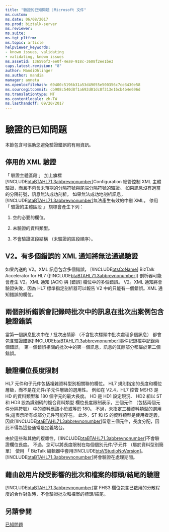 ```yaml
---
title: "驗證的已知問題 |Microsoft 文件"
ms.custom: 
ms.date: 06/08/2017
ms.prod: biztalk-server
ms.reviewer: 
ms.suite: 
ms.tgt_pltfrm: 
ms.topic: article
helpviewer_keywords:
- known issues, validating
- validating, known issues
ms.assetid: 136596f2-ee0f-4ea9-918c-3608f2ee1be3
caps.latest.revision: "8"
author: MandiOhlinger
ms.author: mandia
manager: anneta
ms.openlocfilehash: 69400c5196b31a53d49055e500356c7ce3430e58
ms.sourcegitcommit: cb908c540d8f1a692d01dc8f313e16cb4b4e696d
ms.translationtype: MT
ms.contentlocale: zh-TW
ms.lasthandoff: 09/20/2017
---
```

# <a name="validation-known-issues"></a>驗證的已知問題
本節包含可協助您避免驗證錯誤的有用資訊。  
  
## <a name="disabling-xml-validation"></a>停用的 XML 驗證  
 「 驗證主體區段 」 加上旗標[!INCLUDE[btaBTAHL71.3abbrevnonumber](../../includes/btabtahl71-3abbrevnonumber-md.md)]Configuration 總管控制 XML 主體驗證，而且不包含未預期的分隔符號與尾端分隔符號的驗證。 如果訊息沒有適當的分隔符號，訊息無法成功剖析。 如果無法成功地剖析訊息，[!INCLUDE[btaBTAHL71.3abbrevnonumber](../../includes/btabtahl71-3abbrevnonumber-md.md)]無法產生有效的中繼 XML。 停用 「 驗證的主體區段 」 旗標會產生下列：  
  
1.  空的必要的欄位。  
  
2.  未驗證的資料類型。  
  
3.  不會驗證區段結構 （未驗證的區段順序）。  
  
## <a name="v2xml-acks-with-multiple-errors-will-fail-validation"></a>V2。有多個錯誤的 XML 通知將無法通過驗證  
 如果內送的 V2。XML 訊息包含多個錯誤， [!INCLUDE[btsCoName](../../includes/btsconame-md.md)] BizTalk Accelerator for HL7 ([!INCLUDE[btaBTAHL71.3abbrevnonumber](../../includes/btabtahl71-3abbrevnonumber-md.md)]) 剖析器可能會產生 V2。XML 通知 (ACK) 與 [錯誤] 欄位中的多個錯誤。 V2。XML 通知將會驗證失敗，因為 HL7 標準指定剖析器可以報告 V2 中的只能有一個錯誤。XML 通知錯誤的欄位。  
  
## <a name="two-parsing-errors-are-logged-when-messages-in-the-batch-inbatch-out-scenario-contain-validation-errors"></a>兩個剖析錯誤會記錄時批次中的訊息在批次出案例包含驗證錯誤  
 當第一個訊息批次中在 / 批次出情節 （不含批次標頭中批次處理多個訊息） 都會包含驗證錯誤[!INCLUDE[btaBTAHL71.3abbrevnonumber](../../includes/btabtahl71-3abbrevnonumber-md.md)]事件記錄檔中記錄兩個錯誤。 第一個錯誤相關的批次中的第一個訊息，訊息的其餘部分都屬於第二個錯誤。  
  
## <a name="restrictions-in-validating-field-length"></a>驗證欄位長度限制  
 HL7 元件和子元件包括複雜資料型別相關聯的欄位。 HL7 規則指定的長度和欄位層級，而不是在元件/子元件層級的選用性。 例如在 V2.4，HL7 控管 MSH3 是 HD 的資料類型和 180 個字元的最大長度。 HD 是 HD1 設定現況、 HD2 組以 ST 和 HD3 設為識別碼的複合資料類型 欄位長度限制表示，三個元件 （包括兩個元件分隔符號） 中的資料應該小於或等於 180。 不過，未指定三種資料類型的選用性;這表示所有或部分元件可能存在。 此外，ST 和 IS 的資料類型是使用者定義，因此[!INCLUDE[btaBTAHL71.3abbrevnonumber](../../includes/btabtahl71-3abbrevnonumber-md.md)]留意三個元件，長度分配，因此不得為這些通常是定義站台。  
  
 由於這些和其他的複雜性，[!INCLUDE[btaBTAHL71.3abbrevnonumber](../../includes/btabtahl71-3abbrevnonumber-md.md)]不會驗證欄位長度。 不過，您可以將長度限制在每個個別元件/子元件 （屬於資料型別簡單） 使用 「 BizTalk 編輯器中套用[!INCLUDE[btsVStudioNoVersion](../../includes/btsvstudionoversion-md.md)]。 [!INCLUDE[btaBTAHL71.3abbrevnonumber](../../includes/btabtahl71-3abbrevnonumber-md.md)]將會驗證在處理期間。  
  
## <a name="validation-of-batch-and-file-headerstrailers-are-affected-by-enabling-fragmentation"></a>藉由啟用片段受影響的批次和檔案的標頭/結尾的驗證  
 [!INCLUDE[btaBTAHL71.3abbrevnonumber](../../includes/btabtahl71-3abbrevnonumber-md.md)]當 FHS3 欄位包含已啟用的分散程度的合作對象時，不會驗證批次和檔案的標頭/結尾。  
  
## <a name="see-also"></a>另請參閱  
 [已知問題](../../adapters-and-accelerators/accelerator-hl7/known-issues1.md)